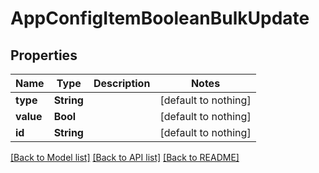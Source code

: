 # AppConfigItemBooleanBulkUpdate


## Properties
Name | Type | Description | Notes
------------ | ------------- | ------------- | -------------
**type** | **String** |  | [default to nothing]
**value** | **Bool** |  | [default to nothing]
**id** | **String** |  | [default to nothing]


[[Back to Model list]](../README.md#models) [[Back to API list]](../README.md#api-endpoints) [[Back to README]](../README.md)


